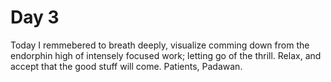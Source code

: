 # Day 3

Today I remmebered to breath deeply, visualize comming down from the endorphin high of intensely focused work; letting go of the thrill. Relax, and accept that the good stuff will come. Patients, Padawan. 

